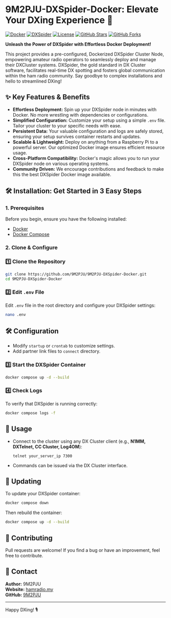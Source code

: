 # 9M2PJU-DXSpider-Docker: Elevate Your DXing Experience 🚀

[![Docker](https://img.shields.io/badge/Docker-Enabled-blue)](https://www.docker.com/)
[![DXSpider](https://img.shields.io/badge/DXSpider-Cluster-red)](http://www.dxcluster.org/)
[![License](https://img.shields.io/badge/License-MIT-green)](LICENSE)
[![GitHub Stars](https://img.shields.io/github/stars/9M2PJU/9M2PJU-DXSpider-Docker?style=social)](https://github.com/9M2PJU/9M2PJU-DXSpider-Docker/stargazers)
[![GitHub Forks](https://img.shields.io/github/forks/9M2PJU/9M2PJU-DXSpider-Docker?style=social)](https://github.com/9M2PJU/9M2PJU-DXSpider-Docker/network/members)

**Unleash the Power of DXSpider with Effortless Docker Deployment!**

This project provides a pre-configured, Dockerized DXSpider Cluster Node, empowering amateur radio operators to seamlessly deploy and manage their DXCluster systems.  DXSpider, the gold standard in DX Cluster software, facilitates real-time DX spotting and fosters global communication within the ham radio community.  Say goodbye to complex installations and hello to streamlined DXing!

## ✨ Key Features & Benefits

* **Effortless Deployment:**  Spin up your DXSpider node in minutes with Docker. No more wrestling with dependencies or configurations.
* **Simplified Configuration:**  Customize your setup using a simple `.env` file.  Tailor your cluster to your specific needs with ease.
* **Persistent Data:**  Your valuable configuration and logs are safely stored, ensuring your setup survives container restarts and updates.
* **Scalable & Lightweight:**  Deploy on anything from a Raspberry Pi to a powerful server.  Our optimized Docker image ensures efficient resource usage.
* **Cross-Platform Compatibility:** Docker's magic allows you to run your DXSpider node on various operating systems.
* **Community Driven:**  We encourage contributions and feedback to make this the best DXSpider Docker image available.

## 🛠️ Installation: Get Started in 3 Easy Steps

### 1. Prerequisites

Before you begin, ensure you have the following installed:

* [Docker](https://docs.docker.com/get-docker/)
* [Docker Compose](https://docs.docker.com/compose/install/)

### 2. Clone & Configure

### 1️⃣ Clone the Repository
```bash
git clone https://github.com/9M2PJU/9M2PJU-DXSpider-Docker.git
cd 9M2PJU-DXSpider-Docker
```

### 2️⃣ Edit `.env` File
Edit `.env` file in the root directory and configure your DXSpider settings:
```bash
nano .env
```

## 🛠 Configuration
- Modify `startup` or `crontab` to customize settings.
- Add partner link files to `connect` directory.

### 3️⃣ Start the DXSpider Container
```bash
docker compose up -d --build
```

### 4️⃣ Check Logs
To verify that DXSpider is running correctly:
```bash
docker compose logs -f
```

## 📡 Usage
- Connect to the cluster using any DX Cluster client (e.g., **N1MM, DXTelnet, CC Cluster, Log4OM**):
  ```
  telnet your_server_ip 7300
  ```
- Commands can be issued via the DX Cluster interface.

## 🔄 Updating
To update your DXSpider container:
```bash
docker compose down
```
Then rebuild the container:
```bash
docker compose up -d --build
```

## 🤝 Contributing
Pull requests are welcome! If you find a bug or have an improvement, feel free to contribute.

## 📧 Contact
**Author:** 9M2PJU  
**Website:** [hamradio.my](https://hamradio.my)  
**GitHub:** [9M2PJU](https://github.com/9M2PJU)  

---
Happy DXing! 🎙️

